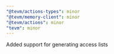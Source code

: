 ```yaml
---
"@tevm/actions-types": minor
"@tevm/memory-client": minor
"@tevm/actions": minor
"tevm": minor
---
```


Added support for generating access lists
